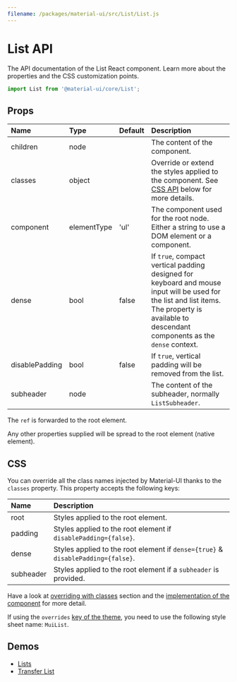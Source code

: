 ```yaml
---
filename: /packages/material-ui/src/List/List.js
---
```


<!--- This documentation is automatically generated, do not try to edit it. -->

# List API

<p class="description">The API documentation of the List React component. Learn more about the properties and the CSS customization points.</p>

```js
import List from '@material-ui/core/List';
```

## Props

| Name                                          | Type                                       | Default                                 | Description                                                                                                                                                                                    |
| :-------------------------------------------- | :----------------------------------------- | :-------------------------------------- | :--------------------------------------------------------------------------------------------------------------------------------------------------------------------------------------------- |
| <span class="prop-name">children</span>       | <span class="prop-type">node</span>        |                                         | The content of the component.                                                                                                                                                                  |
| <span class="prop-name">classes</span>        | <span class="prop-type">object</span>      |                                         | Override or extend the styles applied to the component. See [CSS API](#css) below for more details.                                                                                            |
| <span class="prop-name">component</span>      | <span class="prop-type">elementType</span> | <span class="prop-default">'ul'</span>  | The component used for the root node. Either a string to use a DOM element or a component.                                                                                                     |
| <span class="prop-name">dense</span>          | <span class="prop-type">bool</span>        | <span class="prop-default">false</span> | If `true`, compact vertical padding designed for keyboard and mouse input will be used for the list and list items. The property is available to descendant components as the `dense` context. |
| <span class="prop-name">disablePadding</span> | <span class="prop-type">bool</span>        | <span class="prop-default">false</span> | If `true`, vertical padding will be removed from the list.                                                                                                                                     |
| <span class="prop-name">subheader</span>      | <span class="prop-type">node</span>        |                                         | The content of the subheader, normally `ListSubheader`.                                                                                                                                        |

The `ref` is forwarded to the root element.

Any other properties supplied will be spread to the root element (native element).

## CSS

You can override all the class names injected by Material-UI thanks to the `classes` property.
This property accepts the following keys:

| Name                                     | Description                                                                      |
| :--------------------------------------- | :------------------------------------------------------------------------------- |
| <span class="prop-name">root</span>      | Styles applied to the root element.                                              |
| <span class="prop-name">padding</span>   | Styles applied to the root element if `disablePadding={false}`.                  |
| <span class="prop-name">dense</span>     | Styles applied to the root element if `dense={true}` & `disablePadding={false}`. |
| <span class="prop-name">subheader</span> | Styles applied to the root element if a `subheader` is provided.                 |

Have a look at [overriding with classes](/customization/overrides/#overriding-with-classes) section
and the [implementation of the component](https://github.com/mui-org/material-ui/blob/next/packages/material-ui/src/List/List.js)
for more detail.

If using the `overrides` [key of the theme](/customization/themes/#css),
you need to use the following style sheet name: `MuiList`.

## Demos

- [Lists](/demos/lists/)
- [Transfer List](/demos/transfer-list/)

